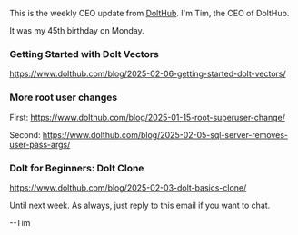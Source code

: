 This is the weekly CEO update from [DoltHub](https://www.dolthub.com/). I'm Tim, the CEO of DoltHub. 

It was my 45th birthday on Monday. 

### Getting Started with Dolt Vectors

https://www.dolthub.com/blog/2025-02-06-getting-started-dolt-vectors/

### More root user changes

First: https://www.dolthub.com/blog/2025-01-15-root-superuser-change/

Second: https://www.dolthub.com/blog/2025-02-05-sql-server-removes-user-pass-args/

### Dolt for Beginners: Dolt Clone

https://www.dolthub.com/blog/2025-02-03-dolt-basics-clone/

Until next week. As always, just reply to this email if you want to chat.

--Tim